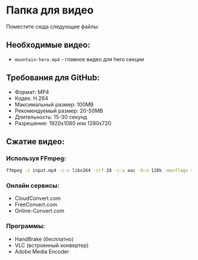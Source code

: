# Папка для видео

Поместите сюда следующие файлы:

## Необходимые видео:
- `mountain-hero.mp4` - главное видео для hero секции

## Требования для GitHub:
- Формат: MP4
- Кодек: H.264
- Максимальный размер: 100MB
- Рекомендуемый размер: 20-50MB
- Длительность: 15-30 секунд
- Разрешение: 1920x1080 или 1280x720

## Сжатие видео:

### Используя FFmpeg:
```bash
ffmpeg -i input.mp4 -c:v libx264 -crf 28 -c:a aac -b:a 128k -movflags +faststart mountain-hero.mp4
```

### Онлайн сервисы:
- CloudConvert.com
- FreeConvert.com
- Online-Convert.com

### Программы:
- HandBrake (бесплатно)
- VLC (встроенный конвертер)
- Adobe Media Encoder

